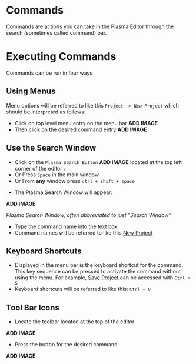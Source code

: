 # Commands

Commands are actions you can take in the Plasma Editor through the search (sometimes called command) bar.

# Executing Commands

Commands can be run in four ways

## Using Menus
Menu options will be referred to like this `Project  > New Project` which should be interpreted as follows:

- Click on top level menu entry on the menu bar
**ADD IMAGE**
- Then click on the desired command entry
**ADD IMAGE**


## Use the Search Window

 - Click on the `Plasma Search Button` **ADD IMAGE**
 located at the top left corner of the editor :
 - Or Press `Space` in the main window
 - Or From **any** window press `ctrl + shift + space`

* The Plasma Search Window will appear:


**ADD IMAGE**


*Plasma Search Window, often abbreviated to just "Search Window"*

* Type the command name into the text box
* Command names will be referred to like this [ New Project ](https://plasmaengine.github.io/PlasmaDocs/Plasma1/C++/code_reference/command_reference.markdown#newproject)

## Keyboard Shortcuts


* Displayed in the menu bar is the keyboard shortcut for the command. This key sequence 
 can be pressed to activate the command without using the menu. For example, [ Save Project ](https://plasmaengine.github.io/PlasmaDocs/Plasma1/C++/code_reference/command_reference.markdown#saveproject) can be accessed with `Ctrl + S`
* Keyboard shortcuts will be referred to like this: `Ctrl + O`

## Tool Bar Icons


* Locate the toolbar located at the top of the editor


**ADD IMAGE**

* Press the button for the desired command. 


**ADD IMAGE**

 

 